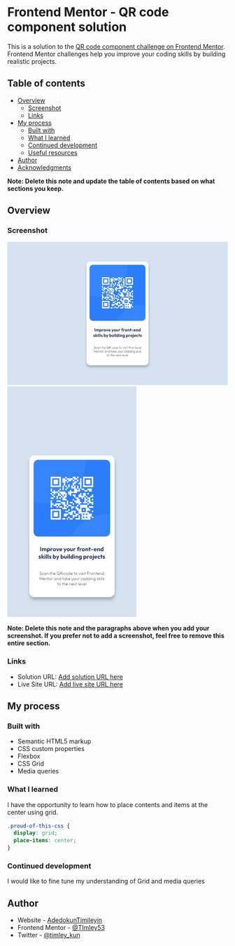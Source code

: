 # Frontend Mentor - QR code component solution

This is a solution to the [QR code component challenge on Frontend Mentor](https://www.frontendmentor.io/challenges/qr-code-component-iux_sIO_H). Frontend Mentor challenges help you improve your coding skills by building realistic projects.

## Table of contents

- [Overview](#overview)
  - [Screenshot](#screenshot)
  - [Links](#links)
- [My process](#my-process)
  - [Built with](#built-with)
  - [What I learned](#what-i-learned)
  - [Continued development](#continued-development)
  - [Useful resources](#useful-resources)
- [Author](#author)
- [Acknowledgments](#acknowledgments)

**Note: Delete this note and update the table of contents based on what sections you keep.**

## Overview

### Screenshot

![](./Qr-component.png)
![](./Qr-component-mobile.png)

**Note: Delete this note and the paragraphs above when you add your screenshot. If you prefer not to add a screenshot, feel free to remove this entire section.**

### Links

- Solution URL: [Add solution URL here](https://your-solution-url.com)
- Live Site URL: [Add live site URL here](https://your-live-site-url.com)

## My process

### Built with

- Semantic HTML5 markup
- CSS custom properties
- Flexbox
- CSS Grid
- Media queries

### What I learned

I have the opportunity to learn how to place contents and items at the center using grid.

```css
.proud-of-this-css {
  display: grid;
  place-items: center;
}
```

### Continued development

I would like to fine tune my understanding of Grid and media queries

## Author

- Website - [AdedokunTimileyin](https://www.linkedin.com/in/timileyin-adedokun-35b36b219)
- Frontend Mentor - [@TImley53](https://www.frontendmentor.io/profile/yourusername)
- Twitter - [@timley_kun](https://www.twitter.com/yourusername)
